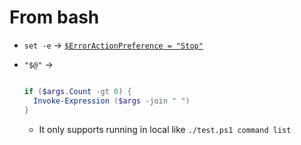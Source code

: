 # From bash

- `set -e` -> [`$ErrorActionPreference = "Stop"`](https://learn.microsoft.com/en-us/powershell/module/microsoft.powershell.core/about/about_preference_variables?view=powershell-7.4#erroractionpreference)
- `"$@"` ->

  ```powershell

  if ($args.Count -gt 0) {
    Invoke-Expression ($args -join " ")
  }

  ```

  - It only supports running in local like `./test.ps1 command list`
